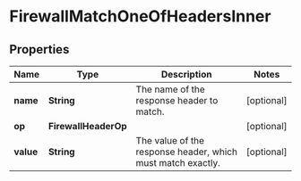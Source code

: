 

# FirewallMatchOneOfHeadersInner


## Properties

| Name | Type | Description | Notes |
|------------ | ------------- | ------------- | -------------|
|**name** | **String** | The name of the response header to match. |  [optional] |
|**op** | **FirewallHeaderOp** |  |  [optional] |
|**value** | **String** | The value of the response header, which must match exactly. |  [optional] |



